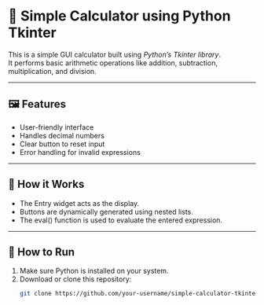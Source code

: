 # 🧮 Simple Calculator using Python Tkinter

This is a simple GUI calculator built using *Python’s Tkinter library*.  
It performs basic arithmetic operations like addition, subtraction, multiplication, and division.

---

## 🖼 Features
- User-friendly interface  
- Handles decimal numbers  
- Clear button to reset input  
- Error handling for invalid expressions  

---

## 🧠 How it Works
- The Entry widget acts as the display.  
- Buttons are dynamically generated using nested lists.  
- The eval() function is used to evaluate the entered expression.

---

## 🚀 How to Run
1. Make sure Python is installed on your system.  
2. Download or clone this repository:
   ```bash
   git clone https://github.com/your-username/simple-calculator-tkinter.git
